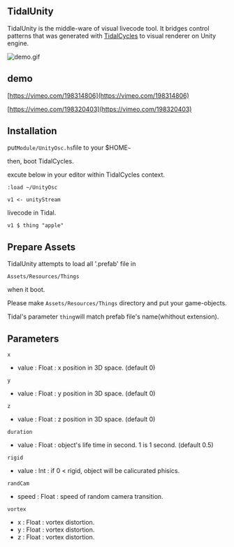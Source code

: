 TidalUnity
---

TidalUnity is the middle-ware of visual livecode tool. It bridges control patterns that was generated with [TidalCycles](https://tidalcycles.org) to visual renderer on Unity engine.


![demo.gif](media/demo.gif)

## demo

[https://vimeo.com/198314806](https://vimeo.com/198314806)

[https://vimeo.com/198320403](https://vimeo.com/198320403)

## Installation

put```Module/UnityOsc.hs```file to your $HOME```~```

then, boot TidalCycles.

excute below in your editor within TidalCycles context.

```
:load ~/UnityOsc

v1 <- unityStream
```

livecode in Tidal.

```
v1 $ thing "apple"
```

## Prepare Assets

TidalUnity attempts to load all '.prefab' file in

``Assets/Resources/Things``

when it boot.

Please make ``Assets/Resources/Things`` directory and put your game-objects. 

Tidal's parameter ```thing```will match prefab file's name(whithout extension).

## Parameters

```
x 
```

- value : Float : x position in 3D space. (default 0)

```
y
```

- value : Float : y position in 3D space. (default 0)

```
z
```

- value : Float : z position in 3D space. (default 0)


```
duration
```

- value : Float : object's life time in second. 1 is 1 second. (default 0.5)


```
rigid
```

- value : Int : if 0 < rigid, object will be calicurated phisics.


```
randCam
```

- speed : Float : speed of random camera transition.


```
vortex
```

- x : Float : vortex distortion.
- y : Float : vortex distortion.
- z : Float : vortex distortion.

